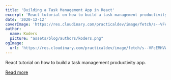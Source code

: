 ```yaml
---
title: 'Building a Task Management App in React'
excerpt: 'React tutorial on how to build a task management productivity app.'
date: '2020-12-12'
coverImage: 'https://res.cloudinary.com/practicaldev/image/fetch/s--VFcEMHVW--/c_imagga_scale,f_auto,fl_progressive,h_420,q_auto,w_1000/https://dev-to-uploads.s3.amazonaws.com/i/tcnja6ses4h9w2mpb3mk.png'
author:
  name: Koders
  picture: "assets/blog/authors/koders.png"
ogImage:
  url: 'https://res.cloudinary.com/practicaldev/image/fetch/s--VFcEMHVW--/c_imagga_scale,f_auto,fl_progressive,h_420,q_auto,w_1000/https://dev-to-uploads.s3.amazonaws.com/i/tcnja6ses4h9w2mpb3mk.png'
---
```


React tutorial on how to build a task management productivity app.

[Read more](https://dev.to/alekswritescode/building-a-task-management-app-in-react-1ocf)
